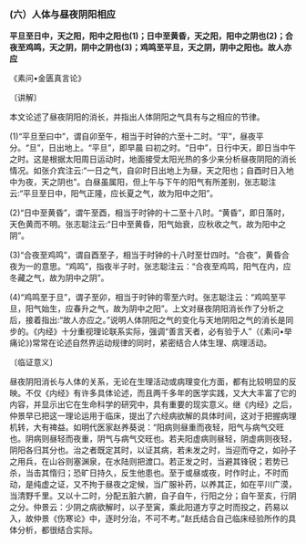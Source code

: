 ### (六）人体与昼夜阴阳相应

**平旦至日中，天之阳，阳中之阳也(1)；日中至黄昏，天之阳，阳中之阴也(2)；合夜至鸡鸣，天之阴，阴中之阴也(3)；鸡鸣至平旦，天之阴，阴中之阳也。故人亦应**

​《素问•金匮真言论》

〔讲解〕

本文论述了昼夜阴阳的消长，并指出人体阴阳之气具有与之相应的节律。

(1)“平旦至曰中”，谓自卯至午，相当于时钟的六至十二时。“平”，昼夜平分。“旦”，日出地上。“平旦”，即早晨
曰初之时。“日中”，日行中天，即日当中午之时。这是根据太阳周日运动时，地面接受太阳光热的多少来分析昼夜阴阳的消长情况。如张介宾注云:“一日之气，自卯时日出地上为昼，天之阳也；自酉时日入地中为夜，天之阴也”。白昼虽属阳，但上午与下午的阳气有所差别，张志聪注云:“平旦至日中，阳气正隆，应长夏之气，故为阳中之阳”。

(2)“日中至黄昏”，谓午至酉，相当于时钟的十二至十八时。“黄昏”，即日落时，天色黄而不明。张志聪注云:“日中至黄昏，阳气始衰，应秋收之气，故为阳中之阴”。

(3)“合夜至鸡鸣”，谓自酉至子，相当于时钟的十八时至廿四时。“合夜”，黄昏合夜为一的意思。“鸡鸣”，指夜半子时，张志聪注云：“合夜至鸡鸣，阳气在内，应冬藏之气，故为阴中之阴”。

(4)“鸡鸣至于旦”，谓子至卯，相当于时钟的零至六时。张志聪注云：“鸡鸣至平旦，阳气始生，应春升之气，故为阴中之阳”。上文对昼夜阴阳消长作了分析之后，接着指出:“故人亦应之。”说明人体阴阳之气的变化与天地阴阳之气的消长是同步的。《内经》十分重视理论联系实际，强调“善言天者，必有验于人”（《素问•举痛论》)常常在论述自然界运动规律的同时，紧密结合人体生理、病理活动。

〔临证意义〕

昼夜阴阳消长与人体的关系，无论在生理活动或病理变化方面，都有比较明显的反映。不仅《内经》有许多具体论述，而且两千多年的医学实践，又大大丰富了它的内容，并显示出它在生命科学的研究中，具有重要的现实意义。继《内经》之后，仲景早已把这一理论运用于临床，提出了六经病欲解的具体时间，这对于把握病理机转，大有禆益。如明代医家赵养葵说：“阳病则昼重而夜轻，阳气与病气交旺也。阴病则昼轻而夜重，阴气与病气交旺也。若夫阳虚病则昼轻，阴虚病则夜轻，阴阳各归其分也。治之者既定其时，以证其病，若未发之时，当迎而夺之，如孙子之用兵，在山谷则塞渊泉，在水陆则把渡口。若正发之时，当避其锋锐；若势已杀，当击其惰归；恐旷日持久，反生他患也。至于或昼或夜，时作时止，不时而动，是纯虚之证，又不拘于昼夜之定候，当广服补药，以养其正，如在平川广漠，当清野千里。又以十二时，分配五脏六腑，自子自午，行阳之分；自午至亥，行阴之分。仲景云：少阴之病欲解时，以子至寅，乘此阳道方亨之时而投之，药易以入，故仲景《伤寒论》中，逐时分治，不可不考。”赵氏结合自己临床经验所作的具体分析，都很结合实际。

